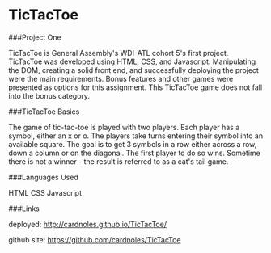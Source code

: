# TicTacToe

###Project One

TicTacToe is General Assembly's WDI-ATL cohort 5's first project.  TicTacToe was developed using HTML, CSS, and Javascript.  Manipulating the DOM, creating a solid front end, and successfully deploying the project were the main requirements.  Bonus features and other games were presented as options for this assignment.  This TicTacToe game does not fall into the bonus category.


###TicTacToe Basics

The game of tic-tac-toe is played with two players.  Each player has a symbol, either an x or o.  The players take turns entering their symbol into an available square.  The goal is to get 3 symbols in a row either across a row, down a column or on the diagonal.  The first player to do so wins.  Sometime there is not a winner - the result is referred to as a cat's tail game.


###Languages Used

HTML
CSS
Javascript

###Links

deployed: http://cardnoles.github.io/TicTacToe/

github site: https://github.com/cardnoles/TicTacToe







